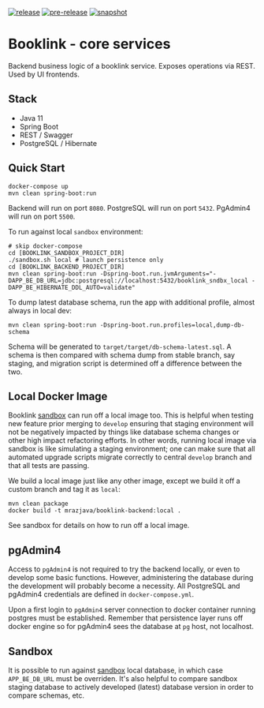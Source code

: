 [![release](https://github.com/mrazjava/booklink-backend/workflows/release/badge.svg?branch=master)](https://github.com/mrazjava/booklink-backend/actions?query=workflow%3Arelease) 
[![pre-release](https://github.com/mrazjava/booklink-backend/workflows/pre-release/badge.svg?branch=master)](https://github.com/mrazjava/booklink-backend/actions?query=workflow%3Apre-release) 
[![snapshot](https://github.com/mrazjava/booklink-backend/workflows/snapshot/badge.svg?branch=develop)](https://github.com/mrazjava/booklink-backend/actions?query=workflow%3Asnapshot)
# Booklink - core services
Backend business logic of a booklink service. Exposes operations via REST. Used by UI frontends.

## Stack
- Java 11
- Spring Boot
- REST / Swagger
- PostgreSQL / Hibernate

## Quick Start
```
docker-compose up
mvn clean spring-boot:run
```
Backend will run on port `8080`. PostgreSQL will run on port `5432`. PgAdmin4 will run on port `5500`.

To run against local `sandbox` environment:
```
# skip docker-compose
cd [BOOKLINK_SANDBOX_PROJECT_DIR]
./sandbox.sh local # launch persistence only
cd [BOOKLINK_BACKEND_PROJECT_DIR]
mvn clean spring-boot:run -Dspring-boot.run.jvmArguments="-DAPP_BE_DB_URL=jdbc:postgresql://localhost:5432/booklink_sndbx_local -DAPP_BE_HIBERNATE_DDL_AUTO=validate"
```

To dump latest database schema, run the app with additional profile, almost always in local dev:
```
mvn clean spring-boot:run -Dspring-boot.run.profiles=local,dump-db-schema
```
Schema will be generated to `target/target/db-schema-latest.sql`. A schema is then compared with schema dump from 
stable branch, say staging, and migration script is determined off a difference between the two.

## Local Docker Image
Booklink [sandbox](https://github.com/mrazjava/booklink#sandbox) can run off a local image too. This is helpful when testing new feature prior merging to `develop` 
ensuring that staging environment will not be negatively impacted by things like database schema changes or other high 
impact refactoring efforts. In other words, running local image via sandbox is like simulating a staging environment; 
one can make sure that all automated upgrade scripts migrate correctly to central `develop` branch and that all tests are passing.

We build a local image just like any other image, except we build it off a custom branch and tag it as `local`:
```
mvn clean package
docker build -t mrazjava/booklink-backend:local .
```
See sandbox for details on how to run off a local image.

## pgAdmin4
Access to `pgAdmin4` is not required to try the backend locally, or even to develop some basic functions. However, 
administering the database during the development will probably become a necessity. All PostgreSQL and pgAdmin4 
credentials are defined in `docker-compose.yml`.

Upon a first login to `pgAdmin4` server connection to docker container running postgres must be established. Remember 
that persistence layer runs off docker engine so for pgAdmin4 sees the database at `pg` host, not localhost.

## Sandbox
It is possible to run against [sandbox](https://github.com/mrazjava/booklink#sandbox) local database, in which case 
`APP_BE_DB_URL` must be overriden.  It's also helpful to compare sandbox staging database to actively developed 
(latest) database version in order to compare schemas, etc.
